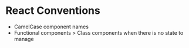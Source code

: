 # React Conventions

-    CamelCase component names
-    Functional components > Class components when there is no state to manage
